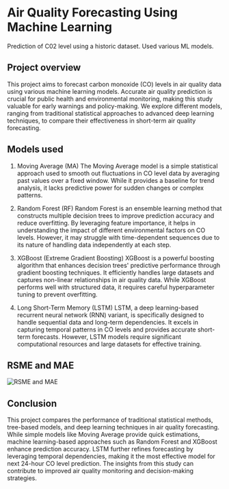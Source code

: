 # Air Quality Forecasting Using Machine Learning
Prediction of C02 level using a historic dataset. Used various ML models.

## Project overview
This project aims to forecast carbon monoxide (CO) levels in air quality data using various machine learning models. Accurate air quality prediction is crucial for public health and environmental monitoring, making this study valuable for early warnings and policy-making. We explore different models, ranging from traditional statistical approaches to advanced deep learning techniques, to compare their effectiveness in short-term air quality forecasting.

## Models used
1. Moving Average (MA)
The Moving Average model is a simple statistical approach used to smooth out fluctuations in CO level data by averaging past values over a fixed window. While it provides a baseline for trend analysis, it lacks predictive power for sudden changes or complex patterns.

2. Random Forest (RF)
Random Forest is an ensemble learning method that constructs multiple decision trees to improve prediction accuracy and reduce overfitting. By leveraging feature importance, it helps in understanding the impact of different environmental factors on CO levels. However, it may struggle with time-dependent sequences due to its nature of handling data independently at each step.

3. XGBoost (Extreme Gradient Boosting)
XGBoost is a powerful boosting algorithm that enhances decision trees' predictive performance through gradient boosting techniques. It efficiently handles large datasets and captures non-linear relationships in air quality data. While XGBoost performs well with structured data, it requires careful hyperparameter tuning to prevent overfitting.

4. Long Short-Term Memory (LSTM)
LSTM, a deep learning-based recurrent neural network (RNN) variant, is specifically designed to handle sequential data and long-term dependencies. It excels in capturing temporal patterns in CO levels and provides accurate short-term forecasts. However, LSTM models require significant computational resources and large datasets for effective training.

## RSME and MAE
![RSME and MAE](https://github.com/user-attachments/assets/8c6eb33a-75b4-4d61-a4dc-6e6a365688b4)

## Conclusion
This project compares the performance of traditional statistical methods, tree-based models, and deep learning techniques in air quality forecasting. While simple models like Moving Average provide quick estimations, machine learning-based approaches such as Random Forest and XGBoost enhance prediction accuracy. LSTM further refines forecasting by leveraging temporal dependencies, making it the most effective model for next 24-hour CO level prediction. The insights from this study can contribute to improved air quality monitoring and decision-making strategies.
